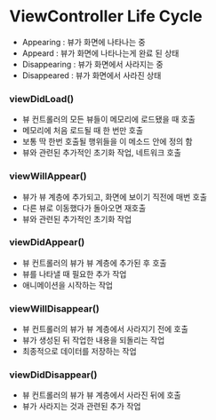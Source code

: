 # ViewController Life Cycle
- Appearing : 뷰가 화면에 나타나는 중
- Appeard : 뷰가 화면에 나타나는게 완료 된 상태
- Disappearing : 뷰가 화면에서 사라지는 중
- Disappeared : 뷰가 화면에서 사라진 상태
### viewDidLoad()
- 뷰 컨트롤러의 모든 뷰들이 메모리에 로드됐을 때 호출
- 메모리에 처음 로드될 때 한 번만 호출
- 보통 딱 한번 호출될 행위들을 이 메소드 안에 정의 함
- 뷰와 관련된 추가적인 초기화 작업, 네트워크 호출
### viewWillAppear()
- 뷰가 뷰 계층에 추가되고, 화면에 보이기 직전에 매번 호출
- 다른 뷰로 이동했다가 돌아오면 재호출
- 뷰와 관련된 추가적인 초기화 작업
### viewDidAppear()
- 뷰 컨트롤러의 뷰가 뷰 계층에 추가된 후 호출
- 뷰를 나타낼 때 필요한 추가 작업
- 애니메이션을 시작하는 작업
### viewWillDisappear()
- 뷰 컨트롤러의 뷰가 뷰 계층에서 사라지기 전에 호출
- 뷰가 생성된 뒤 작업한 내용을 되돌리는 작업
- 최종적으로 데이터를 저장하는 작업
### viewDidDisappear()
- 뷰 컨트롤러의 뷰가 뷰 계층에서 사라진 뒤에 호출
- 뷰가 사라지는 것과 관련된 추가 작업